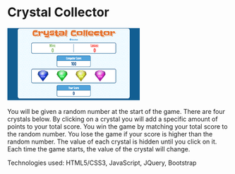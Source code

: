 # Crystal Collector
<img src="https://github.com/gregswanson/week-4-game/blob/master/img/crystal1.png" alt="Crystal Collector Game" width="300px"/>

You will be given a random number at the start of the game. There are four crystals below. By clicking on a crystal you will add a specific amount of points to your total score. You win the game by matching your total score to the random number. You lose the game if your score is higher than the random number. The value of each crystal is hidden until you click on it. Each time the game starts, the value of the crystal will change.

Technologies used: HTML5/CSS3, JavaScript, JQuery, Bootstrap